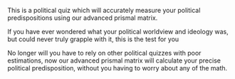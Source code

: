 This is a political quiz which will accurately measure your political predispositions using our advanced prismal matrix.

If you have ever wondered what your political worldview and ideology was, but could never truly grapple with it, this is the test for you

No longer will you have to rely on other political quizzes with poor estimations, now our advanced prismal matrix will calculate your precise political predisposition,
without you having to worry about any of the math. 
